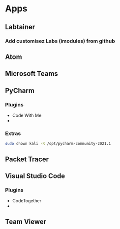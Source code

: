 #   Apps

## Labtainer
### Add customisez Labs (imodules) from github

##  Atom

##  Microsoft Teams

##  PyCharm

### Plugins
-   Code With Me
-   
### Extras
```bash
sudo chown kali -R /opt/pycharm-community-2021.1
```

##  Packet Tracer

##  Visual Studio Code

### Plugins
-   CodeTogether
-   

##  Team Viewer


